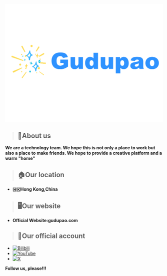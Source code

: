 [![](https://raw.githubusercontent.com/Gudupao-Spark-Studio/.github/main/picture/GudupaoLOGO4.png)](https://gudupao.com)

> ## **📖About us**

**We are a technology team. We hope this is not only a place to work but also a place to make friends. We hope to provide a creative platform and a warm "home"**

> ## **🏠Our location**

- **🇭🇰Hong Kong,China**

> ## **🖥️Our website**

- **Official Website:gudupao.com**

> ## **🔗Our official account**

- [![Bilibili](https://img.shields.io/badge/bilibili-white?logo=bilibili)](https://space.bilibili.com/1016857888)
- [![YouTube](https://img.shields.io/badge/Youtube-red?logo=youtube)](https://www.youtube.com/@GudupaoSpark)
- [![X](https://img.shields.io/badge/X-black?logo=x)](https://x.com/GudupaoSpark)

**Follow us, please!!!**
